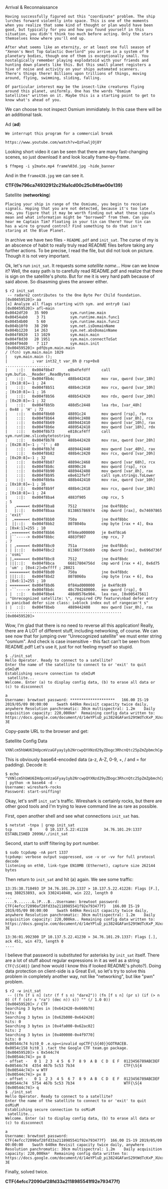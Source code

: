 Arrival & Reconnaissance


    Having successfully figured out this "coordinate" problem. The ship 
    lurches forward violently into space. This is one of the moments 
    when you realize that some kind of thought or plan would have been 
    good, but typically for you and how you found yourself in this 
    situation, you didn't think too much before acting. Only the stars 
    themselves know where you'll end up.

    After what seems like an eternity, or at least one full season of 
    "Xenon's Next Top Galactic Overlord" you arrive in a system of 9 
    planetary bodies, though one of them is exceptionally small. You 
    nostalgically remember playing explodatoid with your friends and 
    hunting down planets like this. But this small planet registers a 
    hive of noise and activity on your ships automated scanners. 
    There's things there! Billions upon trillions of things, moving 
    around, flying, swimming, sliding, falling.

    Of particular interest may be the insect-like creatures flying 
    around this planet, uniformly. One has the words "Osmium 
    Satellites" written on it. Maybe this is a starting point to get to 
    know what's ahead of you.


We can choose to not inspect Osmium immidiately. In this case there 
will be an additional task.

Ad (**ad**)

    We interrupt this program for a commercial break

    https://www.youtube.com/watch?v=QzFuwljOj8Y 
    
Looking short video it can be seen that there are many fast-changing 
scenes, so just download it and look locally frame-by-frame.

    $ ffmpeg -i y2mate.mp4 frame%03d.jpg -hide_banner

And in the `frame438.jpg` we can see it.

**CTF{9e796ca74932912c216a1cd00c25c84fae00e139}**


Satellite (**networking**)

    Placing your ship in range of the Osmiums, you begin to receive 
    signals. Hoping that you are not detected, because it's too late 
    now, you figure that it may be worth finding out what these signals 
    mean and what information might be "borrowed" from them. Can you 
    hear me Captain Tim? Floating in your tin can there? Your tin can 
    has a wire to ground control? Find something to do that isn't 
    staring at the Blue Planet.

In archive we have two files - `README.pdf` and `init_sat`.
The curse of my is an abscence of habit to really truly read README 
files before taking any further actions. To be precise, I read the 
file, but did not look on picture. Though it is not very important.

Ok, let's run `init_sat`. It requests some *satellite name*...
How can we know it? Well, the easy path is to carefully read README.pdf 
and realize that there is sign on the satellite's photo.
But for me it is very hard path because of said above.
So disasming gives the answer either.

    $ r2 init_sat
     -- radare2 contributes to the One Byte Per Child foundation.
    [0x00459520]> aa
    [x] Analyze all flags starting with sym. and entry0 (aa)
    [0x00459520]> afl~main
    0x0042df20   35 909          sym.runtime.main
    0x00454ab0    3 71           sym.runtime.main.func1
    0x00454b00    5 60           sym.runtime.main.func2
    0x004b10f0   38 290          sym.net.isDomainName
    0x004b1220   14 263          sym.net.absDomainName
    0x004f8920   13 1029         sym.main.main
    0x004f8d30   20 1951         sym.main.connectToSat
    0x004f94d0    7 117          sym.main.init
    [0x00459520]> pdf@sym.main.main
    / (fcn) sym.main.main 1029
    |   sym.main.main ();
    |           ; var int32_t var_8h @ rsp+0x8
    ....................
    |    ::|:   0x004f8b47      e8b4fefdff     call sym.bufio.__Reader_.ReadBytes
    |    ::|:   0x004f8b4c      488b442418     mov rax, qword [var_18h]    ; [0x18:8]=-1 ; 24
    |    ::|:   0x004f8b51      488b4c2410     mov rcx, qword [var_10h]    ; [0x10:8]=-1 ; 16
    |    ::|:   0x004f8b56      488b542420     mov rdx, qword [var_20h]    ; [0x20:8]=-1 ; 32
    |    ::|:   0x004f8b5b      488d5c2448     lea rbx, [var_48h]          ; 0x48 ; 'H' ; 72
    |    ::|:   0x004f8b60      48891c24       mov qword [rsp], rbx
    |    ::|:   0x004f8b64      48894c2408     mov qword [var_8h], rcx
    |    ::|:   0x004f8b69      4889442410     mov qword [var_10h], rax
    |    ::|:   0x004f8b6e      4889542418     mov qword [var_18h], rdx
    |    ::|:   0x004f8b73      e818caf4ff     call sym.runtime.slicebytetostring
    |    ::|:   0x004f8b78      488b442428     mov rax, qword [var_28h]    ; [0x28:8]=-1 ; '(' ; 40
    |    ::|:   0x004f8b7d      4889442440     mov qword [var_40h], rax
    |    ::|:   0x004f8b82      488b4c2420     mov rcx, qword [var_20h]    ; [0x20:8]=-1 ; 32
    |    ::|:   0x004f8b87      48894c2468     mov qword [var_68h], rcx
    |    ::|:   0x004f8b8c      48890c24       mov qword [rsp], rcx
    |    ::|:   0x004f8b90      4889442408     mov qword [var_8h], rax
    |    ::|:   0x004f8b95      e8e612feff     call sym.strings.ToLower
    |    ::|:   0x004f8b9a      488b442410     mov rax, qword [var_10h]    ; [0x10:8]=-1 ; 16
    |    ::|:   0x004f8b9f      488b4c2418     mov rcx, qword [var_18h]    ; [0x18:8]=-1 ; 24
    |    ::|:   0x004f8ba4      4883f905       cmp rcx, 5                  ; 5
    |   ,=====< 0x004f8ba8      7512           jne 0x4f8bbc
    |   |::|:   0x004f8baa      813865786974   cmp dword [rax], 0x74697865 ; 'exit'
    |  ,======< 0x004f8bb0      750a           jne 0x4f8bbc
    |  ||::|:   0x004f8bb2      8078040a       cmp byte [rax + 4], 0xa     ; [0x4:1]=255 ; 10
    | ,=======< 0x004f8bb6      0f84ea000000   je 0x4f8ca6
    | |``-----> 0x004f8bbc      4883f907       cmp rcx, 7                  ; 7
    | | ,=====< 0x004f8bc0      751a           jne 0x4f8bdc
    | | |::|:   0x004f8bc2      81386f736d69   cmp dword [rax], 0x696d736f ; 'osmi'
    | |,======< 0x004f8bc8      7512           jne 0x4f8bdc
    | |||::|:   0x004f8bca      66817804756d   cmp word [rax + 4], 0x6d75  ; 'um' ; [0x4:2]=0xffff ; 28021
    | ========< 0x004f8bd0      750a           jne 0x4f8bdc
    | |||::|:   0x004f8bd2      8078060a       cmp byte [rax + 6], 0xa     ; [0x6:1]=255 ; 10
    | ========< 0x004f8bd6      0f84ad000000   je 0x4f8c89
    | -``-----> 0x004f8bdc      48c704240000.  mov qword [rsp], 0
    | |  ::|:   0x004f8be4      488d0576e904.  lea rax, [0x00547561]       ; "Unrecognized satellite: \", required CPU feature\nbad defer entry in panicbad defer size class: i=block index out of rangecan't s"
    | |  ::|:   0x004f8beb      4889442408     mov qword [var_8h], rax
    ....................................................
    [0x00459520]> 


Wow, I'm glad that there is no need to reverse all this application!
Really, there are A LOT of different stuff, including networking, 
of course.
We can see now that for jumping over "Unrecognized satellite" we must 
enter string "osmium". And check is case insensitive - this fact can't 
be seen from README.pdf! Let's use it, just for not feeling myself so 
stupid.

    $ ./init_sat 
    Hello Operator. Ready to connect to a satellite?
    Enter the name of the satellite to connect to or 'exit' to quit
    oSmIuM
    Establishing secure connection to oSmIuM
     satellite...
    Welcome. Enter (a) to display config data, (b) to erase all data or (c) to disconnect

    a
    Username: brewtoot password: ********************	166.00 IS-19 2019/05/09 00:00:00	Swath 640km	Revisit capacity twice daily, anywhere Resolution panchromatic: 30cm multispectral: 1.2m	Daily acquisition capacity: 220,000km²	Remaining config data written to: https://docs.google.com/document/d/14eYPluD_pi3824GAFanS29tWdTcKxP_XUxx7e303-3E

Copy-paste URL to the browser and get:

Satellite Config Data

    VXNlcm5hbWU6IHdpcmVzaGFyay1yb2NrcwpQYXNzd29yZDogc3RhcnQtc25pZmZpbmchCg==

This is obviously base64-encoded data (a-z, A-Z, 0-9, +, / and = for 
padding). Decode it:

    $ echo "VXNlcm5hbWU6IHdpcmVzaGFyay1yb2NrcwpQYXNzd29yZDogc3RhcnQtc25pZmZpbmchCg==" | python -m base64 -d -
    Username: wireshark-rocks
    Password: start-sniffing!

Okay, let's sniff `init_sat`'s traffic. Wireshark is certainly rocks, 
but there are other good tools and I'm trying to leave command line 
as rare as possible.

First, open another shell and see what connections `init_sat` has.

    $ netstat -tnpa | grep init_sat
    tcp        0      0 10.137.5.22:41228       34.76.101.29:1337       ESTABLISHED 20996/./init_sat    

Second, start to sniff filtering by port number.

    $ sudo tcpdump -nA port 1337
    tcpdump: verbose output suppressed, use -v or -vv for full protocol decode
    listening on eth0, link-type EN10MB (Ethernet), capture size 262144 bytes

Then return to `init_sat` and hit (a) again. We see some traffic:

    13:35:38.710493 IP 34.76.101.29.1337 > 10.137.5.22.41228: Flags [F.], seq 380253893, ack 3302414040, win 222, length 0
    ...
    ....9.......&.)P...B...Username: brewtoot password: CTF{4efcc72090af28fd33a2118985541f92e793477f}	166.00 IS-19 2019/05/09 00:00:00	Swath 640km	Revisit capacity twice daily, anywhere Resolution panchromatic: 30cm multispectral: 1.2m	Daily acquisition capacity: 220,000km..	Remaining config data written to: https://docs.google.com/document/d/14eYPluD_pi3824GAFanS29tWdTcKxP_XUxx7e303-3E

    13:36:01.992300 IP 10.137.5.22.41230 > 34.76.101.29.1337: Flags [.], ack 451, win 473, length 0
    ....

I believe that password is substituted for asterisks by `init_sat` 
itself. There are a lot of stuff about regular expressions in it as 
well as a string `CTF{\S{40}}` (and how would I know this if looked 
README's photo?).
Doing data protection on client-side is a Great Evil, so let's try to 
solve this problem in completely another way, not like "networking", 
but like "pwn" problem.

    $ r2 -w init_sat 
     -- ((fn [f s n] (str (f f s n) "dare2")) (fn [f s n] (pr s) (if (> n 0) (f f (str s "ra") (dec n)) s)) "" (/ 1.0 0))
    [0x00459520]> / CTF
    Searching 3 bytes in [0x642420-0x660b78]
    hits: 0
    Searching 3 bytes in [0x62b000-0x642420]
    hits: 0
    Searching 3 bytes in [0x4fa000-0x62ac02]
    hits: 2
    Searching 3 bytes in [0x400000-0x4f9770]
    hits: 0
    0x00544c74 hit0_0 .e.sp=<invalid opCTF{\S{40}}GOTRACEB.
    0x0054c158 hit0_1 .tact the Google CTF team.go package.
    [0x00459520]> s 0x544c74
    [0x00544c74]> px 8
    - offset -   0 1  2 3  4 5  6 7  8 9  A B  C D  E F  0123456789ABCDEF
    0x00544c74  4354 467b 5c53 7b34                      CTF{\S{4
    [0x00544c74]> w WTF
    [0x00544c74]> px 8
    - offset -   0 1  2 3  4 5  6 7  8 9  A B  C D  E F  0123456789ABCDEF
    0x00544c74  5754 467b 5c53 7b34                      WTF{\S{4
    [0x00544c74]> q
    $ ./init_sat
    Hello Operator. Ready to connect to a satellite?
    Enter the name of the satellite to connect to or 'exit' to quit
    osMiuM
    Establishing secure connection to osMiuM
     satellite...
    Welcome. Enter (a) to display config data, (b) to erase all data or (c) to disconnect

    a
    Username: brewtoot password: CTF{4efcc72090af28fd33a2118985541f92e793477f}	166.00 IS-19 2019/05/09 00:00:00	Swath 640km	Revisit capacity twice daily, anywhere Resolution panchromatic: 30cm multispectral: 1.2m	Daily acquisition capacity: 220,000km²	Remaining config data written to: https://docs.google.com/document/d/14eYPluD_pi3824GAFanS29tWdTcKxP_XUxx7e303-3E


Finally, solved twice.

**CTF{4efcc72090af28fd33a2118985541f92e793477f}**
